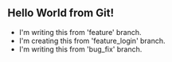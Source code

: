 ## Hello World from Git!

- I'm writing this from 'feature' branch.
- I'm creating this from 'feature_login' branch.
- I'm writing this from 'bug_fix' branch.